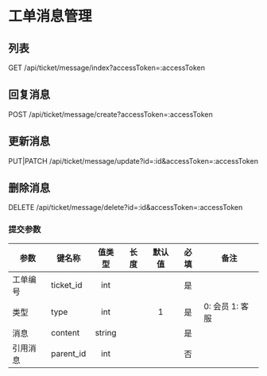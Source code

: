 工单消息管理
==========

## 列表
GET /api/ticket/message/index?accessToken=:accessToken

## 回复消息
POST /api/ticket/message/create?accessToken=:accessToken

## 更新消息
PUT|PATCH /api/ticket/message/update?id=:id&accessToken=:accessToken

## 删除消息
DELETE /api/ticket/message/delete?id=:id&accessToken=:accessToken

### <span id="params">提交参数</span>
| 参数 | 键名称 | 值类型 | 长度 | 默认值 | 必填 | 备注 |
| --- | --- | :---: | :---: | :---: | :---: | --- |
| 工单编号 | ticket_id | int | | | 是 | |
| 类型 | type | int | | 1 | 是 | 0: 会员 1: 客服 |
| 消息 | content | string | | | 是 | |
| 引用消息 | parent_id | int | | | 否 | |
